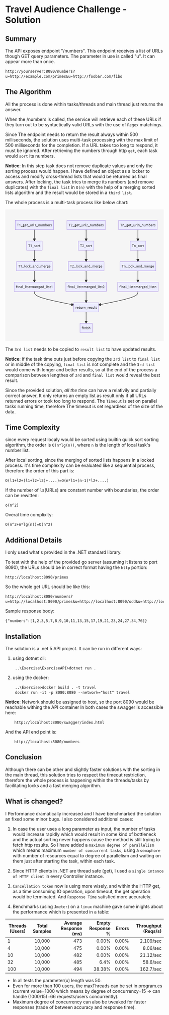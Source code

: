 Travel Audience Challenge - Solution
============================

Summary
----

The API exposes endpoint "/numbers". This endpoint receives a list of URLs 
though GET query parameters. The parameter in use is called "u". It can appear 
more than once.

	http://yourserver:8080/numbers?u=http://example.com/primes&u=http://foobar.com/fibo
The Algorithm
-----
All the process is done within tasks/threads and main thread just returns the answer.

When the /numbers is called, the service will retrieve each of these URLs if 
they turn out to be syntactically valid URLs with the use of `Regex` matchings.


Since The endpoint needs to return the result always 
within 500 milliseconds, the solution uses multi-task processing with the max limit of 500 milliseconds for the completion. If a URL takes too long to respond, it must be ignored.
 After retrieving the numbers through http `get`, each task would `sort` its numbers.

**Notice**: In this step task does not remove duplicate values and only the sorting process would happen.
I have defined an object as a locker to access and modify cross-thread lists that would be returned as final answers. 
After locking, the task tries to merge its numbers (and remove duplicates) with the `final list` in `O(n)` with the help of a merging sorted lists algorithm and the result would be stored in a `third list`.

The whole process is a multi-task process like below chart:

![alt text](https://raw.githubusercontent.com/Dowlatabadi/Travel/master/Exercise/Capture.PNG)

The `3rd list` needs to be copied to `result list` to have updated results.

**Notice**: if the task time outs just before copying the `3rd list` to `final list` or in middle of the copying, `final list` is not complete and the `3rd list` would come with longer and better results, so at the end of the process a comparison between lengthes of `3rd` and `final list` would reveal the best result.



Since the provided solution, *all the time* can have a relativily and partially correct answer, It only returns an empty list as result only if all URLs returned errors or took too long to respond.
The `Timeout` is set on parallel tasks running time, therefore The timeout is set regardless of 
the size of the data.





Time Complexity
---------------------
since every request localy would be sorted using builtin quick sort sorting algorithm, the order is `O(n*lg(n))`, where `n` is the length of local task's number list. 


After local sorting, since the merging of sorted lists happens in a locked process. it's time complexity can be evaluated like a sequential process, therefore the order of this part is:
    
    O(l1+l2+(l1+l2+l3)+....)=O(n*l1+(n-1)*l2+....)

If the number of `l`s(URLs) are constant number with boundaries, the order can be rewitten:

    o(n^2)

Overal time complixity:

    O(n^2+n*lg(n))=O(n^2)


Additional Details
---------------------

I only used what's provided in the .NET 
standard library. 

To test with the help of the provided go server (assuming it listens to port 8090), the URLs should be in correct format having the `http` portion:

    http://localhost:8090/primes

So the whole get URL should be like this:

    http://localhost:8080/numbers?u=http://localhost:8090/primes&u=http://localhost:8090/odd&u=http://localhost:8090/rand&u=http://localhost:8090/fibo

Sample response body:

    {"numbers":[1,2,3,5,7,8,9,10,11,13,15,17,19,21,23,24,27,34,76]}

Installation
--------
The solution is a .net 5 API project. It can be run in different ways:

1. using dotnet cli: 
 
        ..\Exercise\ExerciseAPI>dotnet run .
2. using the docker:
  
        ..\Exercise>docker build . -t travel
        docker run -it -p 8080:8080 --network="host" travel
 **Notice**: Network should be assigned to host, so the port 8090 would be reachable withing the API container
In both cases the swagger is accessible here:

        http://localhost:8080/swagger/index.html
    
And the API end point is:

        http://localhost:8080/numbers

  
Conclusion
--------

 Although there can be other and slightly faster solutions with the sorting in the main thread, this solution tries to respect the timeout restriction, therefore the whole process is happening within the threads/tasks by facilitating locks and a fast merging algorithm.


 What is changed?
 ---------

 I Performance dramatically increased and I have benchmarked the solution an fixed some minor bugs. I also considered additional cases:

 1. In case the user uses a long parameter as input, the number of tasks would increase rapidly which would result in some kind of bottleneck and the actual sorting never happens cause the method is still trying to fetch http results.
 So I have added a `maximum degree of parallelism` which means maximum `number of concurrent tasks`, using a `semaphore` with number of resources equal to degree of parallelism and waiting on them just after starting the task, within each task.

 2. Since HTTP clients in .NET are thread safe (get), I used a `single intance of HTTP client` in every Controller instance.

 3. `Cancellation token` now is using more wisely, and within the HTTP get, as a time consuming IO operation, upon timeout, the get operation would be terminated. And `Response Time` satisfied more accurately.

 4. Benchmarks (using `Jmeter`) on a `linux` machine gave some inights about the performance which is presented in a table:

   | Threads (Users)  |  Total Samples  | Average Response (ms)        | Empty Response %          | Errors  | Throughput (Reqs/s)  | 
| ------------- |:-------------:| -----:|-----:| -----:|-----:|
| 1      | 10,000 | 473 | 0.00% | 0.00% | 2.109/sec |
| 4     | 10,000   | 475 | 0.00% | 0.00% | 8.06/sec |
| 10 | 10,000      | 482 | 0.00% | 0.00% | 21.12/sec |
| 32 | 10,000      | 485 | 6.4% | 0.00% | 58.6/sec |
| 100 | 10,000      | 494 | 38.38% | 0.00% | 162.7/sec |

- In all tests the parameter(u) length was 50.
- Even for more than 100 users, the maxThreads can be set in program.cs (current value=1000 which means by degree of concurrency=15 => can handle (1000/15)=66 requests/users concurrently).
- Maximum degree of concurrency can also be tweaked for faster responses (trade of between accuracy and response time).





